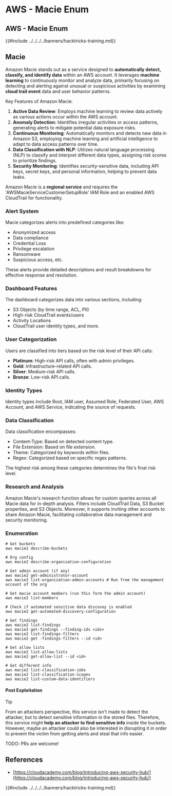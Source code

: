 # AWS - Macie Enum

## AWS - Macie Enum

{{#include ../../../../banners/hacktricks-training.md}}

## Macie

Amazon Macie stands out as a service designed to **automatically detect, classify, and identify data** within an AWS account. It leverages **machine learning** to continuously monitor and analyze data, primarily focusing on detecting and alerting against unusual or suspicious activities by examining **cloud trail event** data and user behavior patterns.

Key Features of Amazon Macie:

1. **Active Data Review**: Employs machine learning to review data actively as various actions occur within the AWS account.
2. **Anomaly Detection**: Identifies irregular activities or access patterns, generating alerts to mitigate potential data exposure risks.
3. **Continuous Monitoring**: Automatically monitors and detects new data in Amazon S3, employing machine learning and artificial intelligence to adapt to data access patterns over time.
4. **Data Classification with NLP**: Utilizes natural language processing (NLP) to classify and interpret different data types, assigning risk scores to prioritize findings.
5. **Security Monitoring**: Identifies security-sensitive data, including API keys, secret keys, and personal information, helping to prevent data leaks.

Amazon Macie is a **regional service** and requires the 'AWSMacieServiceCustomerSetupRole' IAM Role and an enabled AWS CloudTrail for functionality.

### Alert System

Macie categorizes alerts into predefined categories like:

- Anonymized access
- Data compliance
- Credential Loss
- Privilege escalation
- Ransomware
- Suspicious access, etc.

These alerts provide detailed descriptions and result breakdowns for effective response and resolution.

### Dashboard Features

The dashboard categorizes data into various sections, including:

- S3 Objects (by time range, ACL, PII)
- High-risk CloudTrail events/users
- Activity Locations
- CloudTrail user identity types, and more.

### User Categorization

Users are classified into tiers based on the risk level of their API calls:

- **Platinum**: High-risk API calls, often with admin privileges.
- **Gold**: Infrastructure-related API calls.
- **Silver**: Medium-risk API calls.
- **Bronze**: Low-risk API calls.

### Identity Types

Identity types include Root, IAM user, Assumed Role, Federated User, AWS Account, and AWS Service, indicating the source of requests.

### Data Classification

Data classification encompasses:

- Content-Type: Based on detected content type.
- File Extension: Based on file extension.
- Theme: Categorized by keywords within files.
- Regex: Categorized based on specific regex patterns.

The highest risk among these categories determines the file's final risk level.

### Research and Analysis

Amazon Macie's research function allows for custom queries across all Macie data for in-depth analysis. Filters include CloudTrail Data, S3 Bucket properties, and S3 Objects. Moreover, it supports inviting other accounts to share Amazon Macie, facilitating collaborative data management and security monitoring.

### Enumeration

```
# Get buckets
aws macie2 describe-buckets

# Org config
aws macie2 describe-organization-configuration

# Get admin account (if any)
aws macie2 get-administrator-account
aws macie2 list-organization-admin-accounts # Run from the management account of the org

# Get macie account members (run this form the admin account)
aws macie2 list-members

# Check if automated sensitive data discovey is enabled
aws macie2 get-automated-discovery-configuration

# Get findings
aws macie2 list-findings
aws macie2 get-findings --finding-ids <ids>
aws macie2 list-findings-filters
aws macie2 get -findings-filters --id <id>

# Get allow lists
aws macie2 list-allow-lists
aws macie2 get-allow-list --id <id>

# Get different info
aws macie2 list-classification-jobs
aws macie2 list-classification-scopes
aws macie2 list-custom-data-identifiers
```

#### Post Exploitation

> [!TIP]
> From an attackers perspective, this service isn't made to detect the attacker, but to detect sensitive information in the stored files. Therefore, this service might **help an attacker to find sensitive info** inside the buckets.\
> However, maybe an attacker could also be interested in disrupting it in order to prevent the victim from getting alerts and steal that info easier.

TODO: PRs are welcome!

## References

- [https://cloudacademy.com/blog/introducing-aws-security-hub/](https://cloudacademy.com/blog/introducing-aws-security-hub/)

{{#include ../../../../banners/hacktricks-training.md}}




